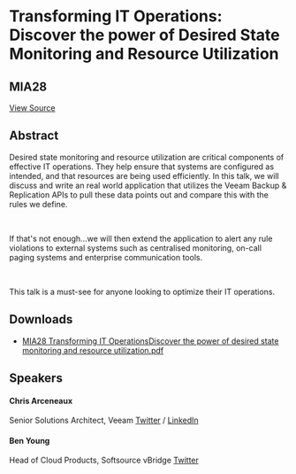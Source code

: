 # Transforming IT Operations: Discover the power of Desired State Monitoring and Resource Utilization
## MIA28
[View Source](https://connect.veeam.com/flow/veeam/veeamon2023/attendeeportal/page/sessioncatalog/session/1678314164837001b27l)

## Abstract
Desired state monitoring and resource utilization are critical components of effective IT operations. They help ensure that systems are configured as intended, and that resources are being used efficiently. In this talk, we will discuss and write an real world application that utilizes the Veeam Backup & Replication APIs to pull these data points out and compare this with the rules we define.

 

If that's not enough...we will then extend the application to alert any rule violations to external systems such as centralised monitoring, on-call paging systems and enterprise communication tools.

 

This talk is a must-see for anyone looking to optimize their IT operations.


## Downloads
- [MIA28 Transforming IT OperationsDiscover the power of desired state monitoring and resource utilization.pdf](<./files/MIA28 Transforming IT OperationsDiscover the power of desired state monitoring and resource utilization.pdf>)

## Speakers
#### Chris Arceneaux
Senior Solutions Architect, Veeam
[Twitter](https://twitter.com/chris_arceneaux) / [LinkedIn](https://www.linkedin.com/in/chris-arceneaux-8903047/)
#### Ben Young
Head of Cloud Products, Softsource vBridge
[Twitter](https://twitter.com/benyoungnz)